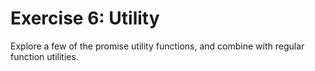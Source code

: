Exercise 6: Utility
=======================

Explore a few of the promise utility functions, and combine with regular function utilities.